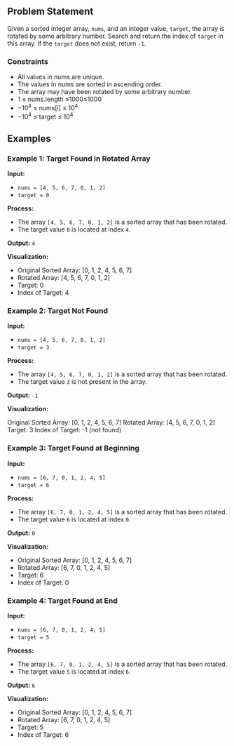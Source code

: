 ## **Problem Statement**

Given a sorted integer array, `nums`, and an integer value, `target`, the array is rotated by some arbitrary number. Search and return the index of `target` in this array. If the `target` does not exist, return `-1`.


### Constraints
- All values in nums are unique.
- The values in nums are sorted in ascending order.
- The array may have been rotated by some arbitrary number.
- 1 ≤ nums.length ≤1000≤1000
- −10<sup>4</sup> ≤ nums[i] ≤ 10<sup>4</sup>
- −10<sup>4</sup> ≤ target ≤ 10<sup>4</sup>

## **Examples**

### Example 1: Target Found in Rotated Array

**Input:**

- `nums = [4, 5, 6, 7, 0, 1, 2]`
- `target = 0`

**Process:**
- The array `[4, 5, 6, 7, 0, 1, 2]` is a sorted array that has been rotated.
- The target value `0` is located at index `4`.

**Output:** `4`

**Visualization:**
- Original Sorted Array: [0, 1, 2, 4, 5, 6, 7]
- Rotated Array:         [4, 5, 6, 7, 0, 1, 2]
- Target: 0
- Index of Target: 4

### Example 2: Target Not Found

**Input:**
- `nums = [4, 5, 6, 7, 0, 1, 2]`
- `target = 3`

**Process:**
- The array `[4, 5, 6, 7, 0, 1, 2]` is a sorted array that has been rotated.
- The target value `3` is not present in the array.

**Output:** `-1`

**Visualization:**

Original Sorted Array: [0, 1, 2, 4, 5, 6, 7]
Rotated Array:         [4, 5, 6, 7, 0, 1, 2]
Target:                3
Index of Target:       -1 (not found)


### Example 3: Target Found at Beginning

**Input:**
- `nums = [6, 7, 0, 1, 2, 4, 5]`
- `target = 6`

**Process:**
- The array `[6, 7, 0, 1, 2, 4, 5]` is a sorted array that has been rotated.
- The target value `6` is located at index `0`.

**Output:** `0`

**Visualization:**

- Original Sorted Array: [0, 1, 2, 4, 5, 6, 7]
- Rotated Array:         [6, 7, 0, 1, 2, 4, 5]
- Target:                6
- Index of Target:       0


### Example 4: Target Found at End

**Input:**
- `nums = [6, 7, 0, 1, 2, 4, 5]`
- `target = 5`

**Process:**
- The array `[6, 7, 0, 1, 2, 4, 5]` is a sorted array that has been rotated.
- The target value `5` is located at index `6`.

**Output:** `6`

**Visualization:**

- Original Sorted Array: [0, 1, 2, 4, 5, 6, 7]
- Rotated Array:         [6, 7, 0, 1, 2, 4, 5]
- Target:                5
- Index of Target:       6